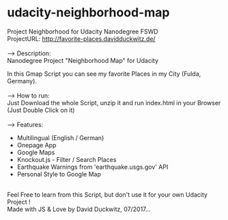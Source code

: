 # udacity-neighborhood-map<br>
Project Neighborhood for Udacity Nanodegree FSWD<br>
ProjectURL: http://favorite-places.davidduckwitz.de/<br>
<br>
--> Description:<br>
Nanodegree Project "Neighborhood Map" for Udacity<br>

In this Gmap Script you can see my favorite Places in my City (Fulda, Germany). <br>
<br>
--> How to run:<br>
Just Download the whole Script, unzip it and run index.html in your Browser (Just Double Click on it)<br>
<br>
--> Features:<br>
- Multilingual (English / German)<br>
- Onepage App<br>
- Google Maps<br>
- Knockout.js - Filter / Search Places<br>
- Earthquake Warnings from 'earthquake.usgs.gov' API<br>
- Personal Style to Google Map
<br>
Feel Free to learn from this Script, but don't use it for your own Udacity Project !<br>
Made with JS & Love by David Duckwitz, 07/2017...<br>
